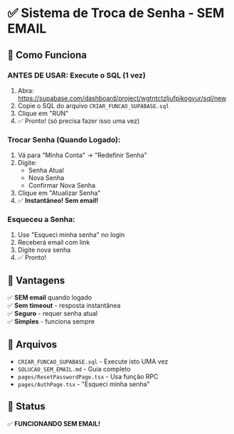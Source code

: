 # ✅ Sistema de Troca de Senha - SEM EMAIL

## 🎯 Como Funciona

### ANTES DE USAR: Execute o SQL (1 vez)

1. Abra: https://supabase.com/dashboard/project/wgtntctzljufpikogvur/sql/new
2. Copie o SQL do arquivo `CRIAR_FUNCAO_SUPABASE.sql`
3. Clique em "RUN"
4. ✅ Pronto! (só precisa fazer isso uma vez)

### Trocar Senha (Quando Logado):
1. Vá para "Minha Conta" → "Redefinir Senha"
2. Digite:
   - Senha Atual
   - Nova Senha
   - Confirmar Nova Senha
3. Clique em "Atualizar Senha"
4. ✅ **Instantâneo! Sem email!**

### Esqueceu a Senha:
1. Use "Esqueci minha senha" no login
2. Receberá email com link
3. Digite nova senha
4. ✅ Pronto!

## 🔐 Vantagens

✅ **SEM email** quando logado  
✅ **Sem timeout** - resposta instantânea  
✅ **Seguro** - requer senha atual  
✅ **Simples** - funciona sempre  

## 📝 Arquivos

- `CRIAR_FUNCAO_SUPABASE.sql` - Execute isto UMA vez
- `SOLUCAO_SEM_EMAIL.md` - Guia completo
- `pages/ResetPasswordPage.tsx` - Usa função RPC
- `pages/AuthPage.tsx` - "Esqueci minha senha"

## 🚀 Status

✅ **FUNCIONANDO SEM EMAIL!**

